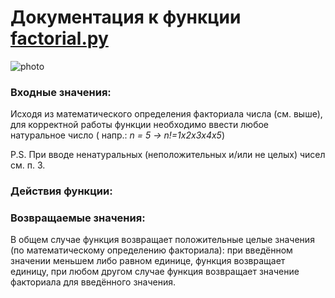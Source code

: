 # Документация к функции <a href='factorial.py'>factorial.py</a>
![photo](https://user-images.githubusercontent.com/92083812/136697901-31b99af6-b762-4b48-a3e6-41a27977679e.png)

<h3>Входные значения:</h3>

<p>Исходя из математического определения факториала числа (см. выше), для корректной работы функции необходимо ввести любое натуральное число ( напр.: <i>n = 5 -> n!=1x2x3x4x5</i>)</p>
P.S. При вводе ненатуральных (неположительных и/или не целых) чисел см. п. 3.

<h3>Действия функции:</h3>



<h3>Возвращаемые значения:</h3>
В общем случае функция возвращает положительные целые значения (по математическому определению факториала): при введённом значении меньшем либо равном единице, функция возвращает единицу, при любом другом случае функция возвращает значение факториала для введённого значения.
